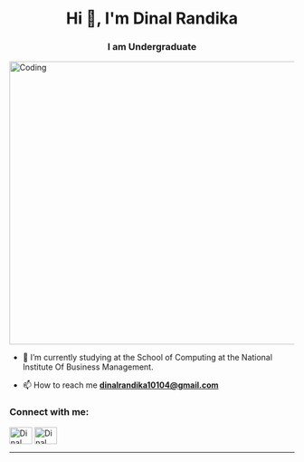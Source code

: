 <h1 align="center">Hi 👋, I'm Dinal Randika</h1>
<h3 align="center">I am Undergraduate</h3>
<div>
<img align="center" alt="Coding" width="1000px" height="500px" src="https://www.codecorners.com/wp-content/uploads/2018/05/senior-front-end-developer-openings-1.gif">
</div>

- 🔭 I’m currently studying at the School of Computing at the National Institute Of Business Management.

- 📫 How to reach me **dinalrandika10104@gmail.com**

<h3 align="left">Connect with me:</h3>
<p align="left">
<a href="https://www.linkedin.com/in/dinal-randika-88038b219" target="blank"><img align="center" src="https://raw.githubusercontent.com/rahuldkjain/github-profile-readme-generator/master/src/images/icons/Social/linked-in-alt.svg" alt="Dinal Randika" height="30" width="40" /></a>
<a href="https://instagram.com/dinal.randika.ranaweera?igshid=OGQ5ZDc2ODk2ZA==" target="blank"><img align="center" src="https://raw.githubusercontent.com/rahuldkjain/github-profile-readme-generator/master/src/images/icons/Social/instagram.svg" alt="Dinal Randika" height="30" width="40" /></a>
</p>
<hr>


</div>
